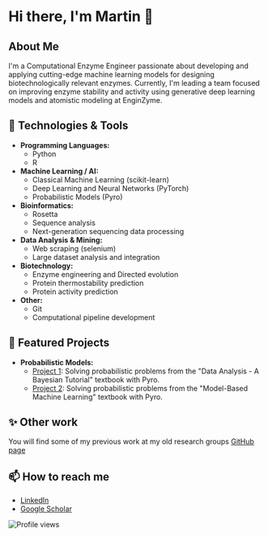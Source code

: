# Hi there, I'm Martin 👋

## About Me
I'm a Computational Enzyme Engineer passionate about developing and applying cutting-edge machine learning models for designing biotechnologically relevant enzymes. Currently, I'm leading a team focused on improving enzyme stability and activity using generative deep learning models and atomistic modeling at EnginZyme.

## 🔧 Technologies & Tools
- **Programming Languages:**
  - Python
  - R
- **Machine Learning / AI:** 
  - Classical Machine Learning (scikit-learn)
  - Deep Learning and Neural Networks (PyTorch)
  - Probabilistic Models (Pyro)
- **Bioinformatics:**
  - Rosetta
  - Sequence analysis
  - Next-generation sequencing data processing
- **Data Analysis & Mining:**
  - Web scraping (selenium)
  - Large dataset analysis and integration
- **Biotechnology:** 
  - Enzyme engineering and Directed evolution
  - Protein thermostability prediction
  - Protein activity prediction
- **Other:**
  - Git
  - Computational pipeline development

## 🚀 Featured Projects
- **Probabilistic Models:**
  - [Project 1](https://github.com/mengqvist/data_analysis_sivia/): Solving probabilistic problems from the "Data Analysis - A Bayesian Tutorial" textbook with Pyro.
  - [Project 2](https://github.com/mengqvist/data_analysis_mbml/): Solving probabilistic problems from the "Model-Based Machine Learning" textbook with Pyro.

## ✨ Other work
You will find some of my previous work at my old research groups [GitHub page](https://github.com/EngqvistLab)

## 📫 How to reach me
- [LinkedIn](https://www.linkedin.com/in/engqvist1729)
- [Google Scholar](https://scholar.google.com/citations?user=ZTyba9cAAAAJ&hl=en)


![Profile views](https://komarev.com/ghpvc/?username=mengqvist&color=green)
